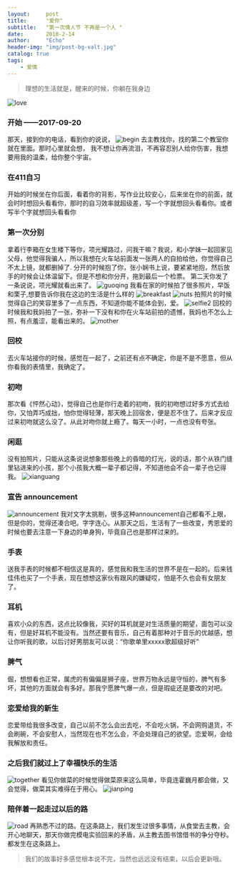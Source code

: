 ```yaml
---
layout:     post
title:      "爱你"
subtitle:   "第一次情人节 不再是一个人 "
date:       2018-2-14
author:     "Echo"
header-img: "img/post-bg-valt.jpg"
catalog: true
tags:
    - 爱情
---
```


> 理想的生活就是，醒来的时候，你躺在我身边

![love](https://wallpapers.wallhaven.cc/wallpapers/full/wallhaven-421923.jpg)

### 开始 ——2017-09-20
那天，接到你的电话，看到你的说说，
![begin](http://img.hb.aicdn.com/8a5c72e6eb81c604391ac23b2da1320a2de4699e2b48f-XnuvAa_fw658)
去主教找你，找的第二个教室你就在里面。那时心里就会想，
我不想让你再流泪，不再容忍别人给你伤害，我想要用我的温柔，给你整个宇宙。

### 在411自习
开始的时候坐在你后面，看着你的背影，写作业比较安心，后来坐在你的前面，就会时时想回头看看你，那时的自习效率就超级差，写一个字就想回头看看你。或者写半个字就想回头看看你

### 第一次分别
拿着行李箱在女生楼下等你，项光耀路过，问我干嘛？我说，和小学妹一起回家见父母，他觉得我骗人，所以我想在火车站前面发一张两人的自拍给他，你觉得自己不太上镜，就都删掉了.
分开的时候抱了你，张小娴书上说，要紧紧地抱，然后放手的时候会让体温留下。但是不想和你分开，拖到最后一个检票。
第二天你发了一条说说，项光耀就看出来了。
![guoqing](http://img.hb.aicdn.com/b7ccd82feb98a256f495201f2b86834e974012d059735-NZ3qwP_fw658)
我看在家的时候拍了很多照片，早饭和栗子,想要告诉你我在这边的生活是什么样的
![breakfast](http://img.hb.aicdn.com/94d3a7cde935f11c9001f12bc7df99d73ac062f52fe3f0-rAC9hx_fw658)
![nuts](http://img.hb.aicdn.com/d397207812b62cca07f26c646e97e69850d9763322ff1e-YFvNET_fw658)
拍照片的时候觉得自己的笑容里多了一点东西，不知道你能不能体会到，爱。
![selfie2](http://img.hb.aicdn.com/1ca6d912b9c06609f579e9e109cc3050e8293dd532c1b7-9GUN8e_fw658)
回校的时候我和我妈拍了一张，弥补一下没有和你在火车站前拍的遗憾，我妈也不怎么上照，有点羞涩，能看出来的。
![mother](http://img.hb.aicdn.com/b2c5732ce864fba26cf2903e25fc92b8513942e5190f6b-JlkwQX_fw658)

### 回校
去火车站接你的时候，感觉在一起了，之前还有点不确定，你是不是不愿意，但从你看我的表情里，我确定了。

### 初吻
那次看《怦然心动》，觉得自己也是你行走着的初吻，我的初吻想过好多方式去给你，又怕弄巧成拙，怕你觉得轻薄，那天晚上回宿舍，便是忍不住了。后来才反应过来初吻就这么没了。从此对吻你就上瘾了。每天一小时，一点也没有夸张。

### 闲逛
没有拍照片，只能从这条说说想象那些晚上的昏暗的灯光，说的话，那个从铁门缝里钻进来的小孩，那个小孩我大概一辈子都记得，不知道他会不会一辈子也记得我。
![xianguang](http://img.hb.aicdn.com/b1d0da6b9993167bf217dad9a9a7f2f081032cbf12e6f-z6wxnd_fw658)

### 宣告 announcement
![announcement](http://img.hb.aicdn.com/b052c691698ce611226716b8f215af098de4f6bf241cb-se3bEj_fw658) 
我对文字太挑剔，很多这种announcement自己都看不上眼，但是你的，觉得还凑合吧。字字连心。从那天之后，生活有了一些改变，秀恩爱的时候也要去注意一下身边的单身狗，毕竟自己也是那样过来的。

### 手表
送我手表的时候都不相信这是真的，感觉我和我生活的世界不是在一起的。后来钱佳伟也买了一个手表，现在想想这家伙有跟风的嫌疑哎，怕是不久也会有女朋友了。

### 耳机
喜欢小众的东西，这点比较像我，买好的耳机就是对生活质量的期望，面包可以没有，但是好耳机不能没有。当然还要有音乐，自己有着那种对于音乐的优越感，想让你听我的歌，以后讨好男朋友可以说：“你歌单里xxxxx歌超级好听”

### 脾气
倔，想想看也正常，属虎的有偏偏是狮子座，世界万物永远是守恒的，脾气有多坏，其他的方面就会有多好。那我宁愿脾气爆一点，但是瑕疵还是要改的对吧。

### 恋爱给我的新生
恋爱带给我很多改变，自己以前不怎么会出去吃，不会吃火锅，不会网购退货，不会刷碗，不会安慰人，当然现在也不怎么会，不会处理自己的欲望。恋爱啊，会给我解放和责任。

### 之后我们就过上了幸福快乐的生活
![together](http://img.hb.aicdn.com/cb0f267bee733c1b7724f156168dad8255e3d9cb22767f-Dzm5GZ_fw658)
看见你做菜的时候觉得做菜原来这么简单，毕竟连霍巍月都会做，又会觉得，做菜其实难得在于用心。
![jianping](http://img.hb.aicdn.com/7c07390b9f13ab107bf642b175dff7237556ce632acadd-GdWrOV_fw658)

### 陪伴着一起走过以后的路
![road](http://img.hb.aicdn.com/7cbf0da79fdc27111d877c48afbf3317215bfcee2f2a9-OjCBtx_fw658)
再熟悉不过的路。在这条路上，我们发生过很多事情，从食堂去主教，会开心地聊天，那天你做完模电实验回来的矛盾，从主教去图书馆借书的争分夺秒。都发生在这条路上。

> 我们的故事好多感觉根本说不完，当然也远远没有结束，以后会更新哦。 




